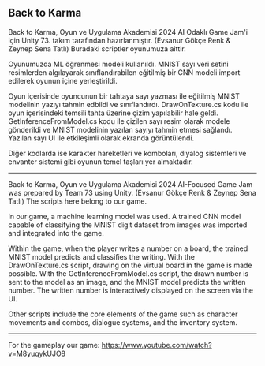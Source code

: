 ## Back to Karma

Back to Karma, Oyun ve Uygulama Akademisi 2024 AI Odaklı Game Jam'i için Unity 73. takım tarafından hazırlanmıştır. (Evsanur Gökçe Renk & Zeynep Sena Tatlı)
Buradaki scriptler oyunumuza aittir.

Oyunumuzda ML öğrenmesi modeli kullanıldı. MNIST sayı veri setini resimlerden algılayarak sınıflandırabilen eğitilmiş bir CNN modeli import edilerek oyunun içine yerleştirildi.

Oyun içerisinde oyuncunun bir tahtaya sayı yazması ile eğitilmiş MNIST modelinin yazıyı tahmin edbildi ve sınıflandırdı. 
DrawOnTexture.cs kodu ile oyun içerisindeki temsili tahta üzerine çizim yapılabilir hale geldi.
GetInferenceFromModel.cs kodu ile çizilen sayı resim olarak modele gönderildi ve MNIST modelinin yazılan sayıyı tahmin etmesi sağlandı.
Yazılan sayı UI ile etkileşimli olarak ekranda görüntülendi.

Diğer kodlarda ise karakter hareketleri ve komboları, diyalog sistemleri ve envanter sistemi gibi oyunun temel taşları yer almaktadır.

----

Back to Karma, Oyun ve Uygulama Akademisi 2024 AI-Focused Game Jam was prepared by Team 73 using Unity. (Evsanur Gökçe Renk & Zeynep Sena Tatlı)
The scripts here belong to our game.

In our game, a machine learning model was used. A trained CNN model capable of classifying the MNIST digit dataset from images was imported and integrated into the game.

Within the game, when the player writes a number on a board, the trained MNIST model predicts and classifies the writing.
With the DrawOnTexture.cs script, drawing on the virtual board in the game is made possible.
With the GetInferenceFromModel.cs script, the drawn number is sent to the model as an image, and the MNIST model predicts the written number.
The written number is interactively displayed on the screen via the UI.

Other scripts include the core elements of the game such as character movements and combos, dialogue systems, and the inventory system.

---
For the gameplay our game: https://www.youtube.com/watch?v=M8yuqykUJO8
